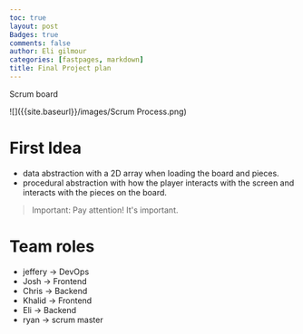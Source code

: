 ```yaml
---
toc: true
layout: post
Badges: true
comments: false
author: Eli gilmour
categories: [fastpages, markdown]
title: Final Project plan
---
```


Scrum board

![]({{site.baseurl}}/images/Scrum Process.png)

# First Idea
- data abstraction with a 2D array when loading the board and pieces.
- procedural abstraction with how the player interacts with the screen and interacts with the pieces on the board.

> Important: Pay attention! It's important.

# Team roles
- jeffery -> DevOps
- Josh -> Frontend
- Chris -> Backend
- Khalid -> Frontend
- Eli -> Backend
- ryan -> scrum master